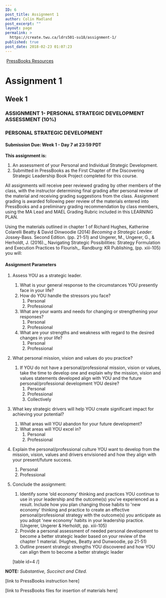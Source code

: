 ```yaml
---
ID: 6
post_title: Assignment 1
author: Colin Madland
post_excerpt: ""
layout: page
permalink: >
  https://create.twu.ca/ldrs501-su18/assignment-1/
published: true
post_date: 2018-02-23 01:07:23
---
```

 [PressBooks Resources](https://twonline.gitbooks.io/pressbooks-resources/content/)

# Assignment 1

## **Week 1**

### **ASSIGNMENT 1- PERSONAL STRATEGIC DEVELOPMENT ASSESSMENT (10%)**

### **PERSONAL STRATEGIC DEVELOPMENT**

#### **Submission Due: Week 1 - Day 7 at 23:59 PDT**

**This assignment is:**
1.  An assessment of your Personal and Individual Strategic Development.
2.  Submitted in PressBooks  as the First Chapter of the Discovering Strategic Leadership Book Project completed for this course.

All assignments will receive peer reviewed grading by other members of the class, with the instructor determining final grading after personal review of the material and receiving grading suggestions from the class. Assignment grading is awarded following peer review of the materials entered into PressBooks and a preliminary grading recommendation by class members, using the MA Lead and MAEL Grading Rubric included in this LEARNING PLAN. 

Using the materials outlined in chapter 1 of Richard Hughes, Katherine Colarelli Beatty & David Dinwoodie (2014) _Becoming a Strategic Leader._ Jossey-Bass. Second Edition. (pp. 21-51) and Ungerer, M., Ungerer, G., & Herholdt, J. (2016)._ Navigating Strategic Possibilities: Strategy Formulation and Execution Practices to Flourish_. Randburg: KR Publishing, (pp. xiii-105) you will:

#### **Assignment Parameters**
1.  Assess YOU as a strategic leader.
    1.  What is your general response to the circumstances YOU presently face in your life?
    2.  How do YOU handle the stressors you face?
        1.  Personal
        2.  Professional
    3.  What are your wants and needs for changing or strengthening your responses?
        1.  Personal
        2.  Professional
    4.  What are your strengths and weakness with regard to the desired changes in your life?
        1.  Personal
        2.  Professional
2.  What personal mission, vision and values do you practice?
    1.  If YOU do not have a personal/professional mission, vision or values, take the time to develop one and explain why the mission, vision and values statements developed align with YOU and the future personal/professional development YOU desire?
        1.  Personal
        2.  Professional
        3.  Collectively
3.  What key strategic drivers will help YOU create significant impact for achieving your potential?
    1.  What areas will YOU abandon for your future development?
    2.  What areas will YOU excel in?
        1.  Personal
        2.  Professional
4.  Explain the personal/professional culture YOU want to develop from the mission, vision, values and drivers envisioned and how they align with your present/future success.
    1.  Personal
    2.  Professional
5.  Conclude the assignment:
    1.  Identify some ‘old economy’ thinking and practices YOU continue to use in your leadership and the outcome(s) you've experienced as a result. Include how you plan changing those habits to 'new economy' thinking and practice to create an effective personal/professional strategy with the outcome(s) you anticipate as you adopt 'new economy' habits in your leadership practice. (Ungerer, Ungerer & Herholdt, pp. xiii-105)
    2.  Provide a personal assessment of needed personal development to become a better strategic leader based on your review of the chapter 1 material. (Hughes, Beatty and Dunwoodie, pp 21-51)
    3.  Outline present strategic strengths YOU discovered and how YOU can align them to become a better strategic leader
	
	[table id=4 /]

**NOTE:** _Substantive, Succinct and Cited._

[link to PressBooks instruction here]

[link to PressBooks files for insertion of materials here]
